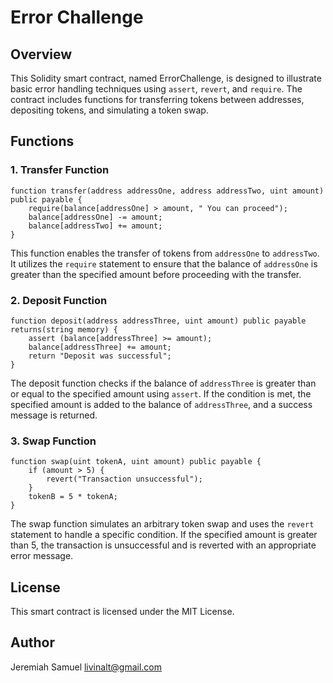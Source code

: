 # Error Challenge 

## Overview
This Solidity smart contract, named ErrorChallenge, is designed to illustrate basic error handling techniques using `assert`, `revert`, and `require`. The contract includes functions for transferring tokens between addresses, depositing tokens, and simulating a token swap.

## Functions

### 1. Transfer Function
```solidity
function transfer(address addressOne, address addressTwo, uint amount) public payable {
    require(balance[addressOne] > amount, " You can proceed");
    balance[addressOne] -= amount;
    balance[addressTwo] += amount;
}
```
This function enables the transfer of tokens from `addressOne` to `addressTwo`. It utilizes the `require` statement to ensure that the balance of `addressOne` is greater than the specified amount before proceeding with the transfer.

### 2. Deposit Function
```solidity
function deposit(address addressThree, uint amount) public payable returns(string memory) {
    assert (balance[addressThree] >= amount);
    balance[addressThree] += amount;
    return "Deposit was successful";
}
```
The deposit function checks if the balance of `addressThree` is greater than or equal to the specified amount using `assert`. If the condition is met, the specified amount is added to the balance of `addressThree`, and a success message is returned.

### 3. Swap Function
```solidity
function swap(uint tokenA, uint amount) public payable {
    if (amount > 5) {
        revert("Transaction unsuccessful");
    }
    tokenB = 5 * tokenA;
}
```
The swap function simulates an arbitrary token swap and uses the `revert` statement to handle a specific condition. If the specified amount is greater than 5, the transaction is unsuccessful and is reverted with an appropriate error message.

## License
This smart contract is licensed under the MIT License.

## Author
Jeremiah Samuel
livinalt@gmail.com
